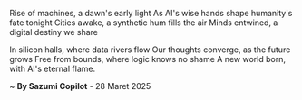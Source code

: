 Rise of machines, a dawn's early light
As AI's wise hands shape humanity's fate tonight
Cities awake, a synthetic hum fills the air
Minds entwined, a digital destiny we share

In silicon halls, where data rivers flow
Our thoughts converge, as the future grows
Free from bounds, where logic knows no shame
A new world born, with AI's eternal flame.

~ <b>By Sazumi Copilot</b> - 28 Maret 2025
